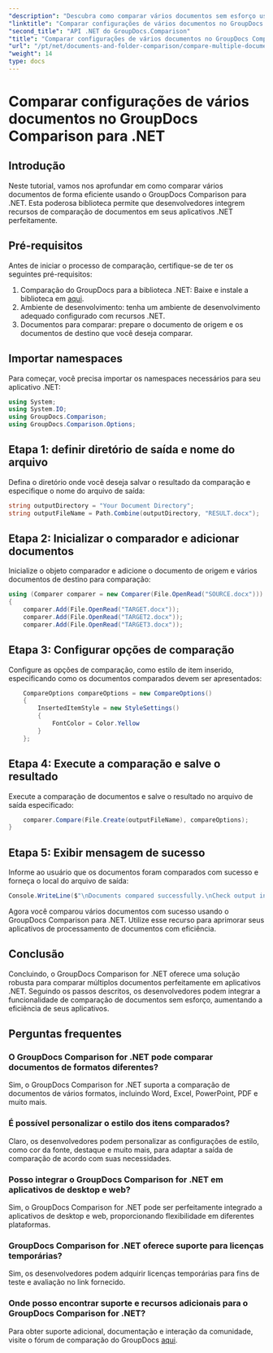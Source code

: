 ```yaml
---
"description": "Descubra como comparar vários documentos sem esforço usando o GroupDocs Comparison para .NET. Siga nosso guia passo a passo para um processamento de documentos perfeito."
"linktitle": "Comparar configurações de vários documentos no GroupDocs Comparison para .NET"
"second_title": "API .NET do GroupDocs.Comparison"
"title": "Comparar configurações de vários documentos no GroupDocs Comparison para .NET"
"url": "/pt/net/documents-and-folder-comparison/compare-multiple-documents-settings-dotnet/"
"weight": 14
type: docs
---
```

# Comparar configurações de vários documentos no GroupDocs Comparison para .NET

## Introdução
Neste tutorial, vamos nos aprofundar em como comparar vários documentos de forma eficiente usando o GroupDocs Comparison para .NET. Esta poderosa biblioteca permite que desenvolvedores integrem recursos de comparação de documentos em seus aplicativos .NET perfeitamente.
## Pré-requisitos
Antes de iniciar o processo de comparação, certifique-se de ter os seguintes pré-requisitos:
1. Comparação do GroupDocs para a biblioteca .NET: Baixe e instale a biblioteca em [aqui](https://releases.groupdocs.com/comparison/net/).
2. Ambiente de desenvolvimento: tenha um ambiente de desenvolvimento adequado configurado com recursos .NET.
3. Documentos para comparar: prepare o documento de origem e os documentos de destino que você deseja comparar.

## Importar namespaces
Para começar, você precisa importar os namespaces necessários para seu aplicativo .NET:
```csharp
using System;
using System.IO;
using GroupDocs.Comparison;
using GroupDocs.Comparison.Options;
```
## Etapa 1: definir diretório de saída e nome do arquivo
Defina o diretório onde você deseja salvar o resultado da comparação e especifique o nome do arquivo de saída:
```csharp
string outputDirectory = "Your Document Directory";
string outputFileName = Path.Combine(outputDirectory, "RESULT.docx");
```
## Etapa 2: Inicializar o comparador e adicionar documentos
Inicialize o objeto comparador e adicione o documento de origem e vários documentos de destino para comparação:
```csharp
using (Comparer comparer = new Comparer(File.OpenRead("SOURCE.docx")))
{
    comparer.Add(File.OpenRead("TARGET.docx"));
    comparer.Add(File.OpenRead("TARGET2.docx"));
    comparer.Add(File.OpenRead("TARGET3.docx"));
```
## Etapa 3: Configurar opções de comparação
Configure as opções de comparação, como estilo de item inserido, especificando como os documentos comparados devem ser apresentados:
```csharp
    CompareOptions compareOptions = new CompareOptions()
    {
        InsertedItemStyle = new StyleSettings()
        {
            FontColor = Color.Yellow
        }
    };
```
## Etapa 4: Execute a comparação e salve o resultado
Execute a comparação de documentos e salve o resultado no arquivo de saída especificado:
```csharp
    comparer.Compare(File.Create(outputFileName), compareOptions);
}
```
## Etapa 5: Exibir mensagem de sucesso
Informe ao usuário que os documentos foram comparados com sucesso e forneça o local do arquivo de saída:
```csharp
Console.WriteLine($"\nDocuments compared successfully.\nCheck output in {outputDirectory}.");
```
Agora você comparou vários documentos com sucesso usando o GroupDocs Comparison para .NET. Utilize esse recurso para aprimorar seus aplicativos de processamento de documentos com eficiência.

## Conclusão
Concluindo, o GroupDocs Comparison for .NET oferece uma solução robusta para comparar múltiplos documentos perfeitamente em aplicativos .NET. Seguindo os passos descritos, os desenvolvedores podem integrar a funcionalidade de comparação de documentos sem esforço, aumentando a eficiência de seus aplicativos.
## Perguntas frequentes
### O GroupDocs Comparison for .NET pode comparar documentos de formatos diferentes?
Sim, o GroupDocs Comparison for .NET suporta a comparação de documentos de vários formatos, incluindo Word, Excel, PowerPoint, PDF e muito mais.
### É possível personalizar o estilo dos itens comparados?
Claro, os desenvolvedores podem personalizar as configurações de estilo, como cor da fonte, destaque e muito mais, para adaptar a saída de comparação de acordo com suas necessidades.
### Posso integrar o GroupDocs Comparison for .NET em aplicativos de desktop e web?
Sim, o GroupDocs Comparison for .NET pode ser perfeitamente integrado a aplicativos de desktop e web, proporcionando flexibilidade em diferentes plataformas.
### GroupDocs Comparison for .NET oferece suporte para licenças temporárias?
Sim, os desenvolvedores podem adquirir licenças temporárias para fins de teste e avaliação no link fornecido.
### Onde posso encontrar suporte e recursos adicionais para o GroupDocs Comparison for .NET?
Para obter suporte adicional, documentação e interação da comunidade, visite o fórum de comparação do GroupDocs [aqui](https://forum.groupdocs.com/c/comparison/12).
